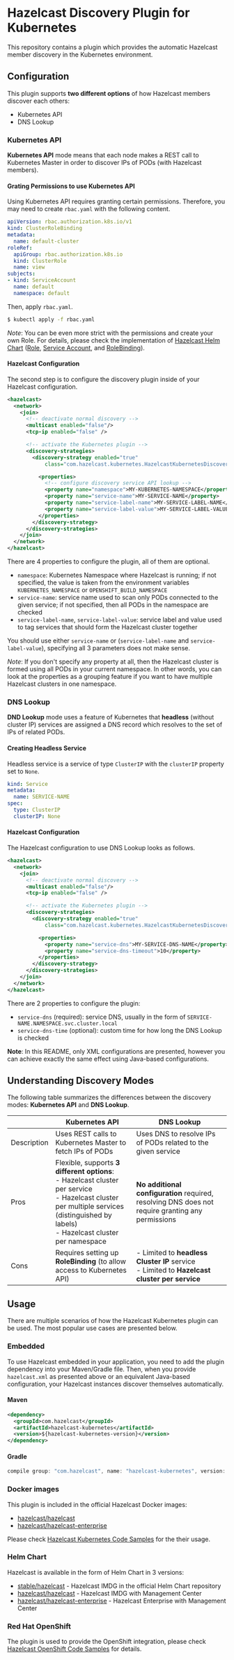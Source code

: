 # Hazelcast Discovery Plugin for Kubernetes

This repository contains a plugin which provides the automatic Hazelcast member discovery in the Kubernetes environment.

## Configuration

This plugin supports **two different options** of how Hazelcast members discover each others:
* Kubernetes API
* DNS Lookup

### Kubernetes API

**Kubernetes API** mode means that each node makes a REST call to Kubernetes Master in order to discover IPs of PODs (with Hazelcast members).

#### Grating Permissions to use Kubernetes API

Using Kubernetes API requires granting certain permissions. Therefore, you may need to create `rbac.yaml` with the following content.

```yaml
apiVersion: rbac.authorization.k8s.io/v1
kind: ClusterRoleBinding
metadata:
  name: default-cluster
roleRef:
  apiGroup: rbac.authorization.k8s.io
  kind: ClusterRole
  name: view
subjects:
- kind: ServiceAccount
  name: default
  namespace: default
```
  
Then, apply `rbac.yaml`.

```bash
$ kubectl apply -f rbac.yaml
```

*Note*: You can be even more strict with the permissions and create your own Role. For details, please check the implementation of [Hazelcast Helm Chart](https://github.com/helm/charts/tree/master/stable/hazelcast) ([Role](https://github.com/helm/charts/blob/master/stable/hazelcast/templates/role.yaml), [Service Account](https://github.com/helm/charts/blob/master/stable/hazelcast/templates/serviceaccount.yaml), and [RoleBinding](https://github.com/helm/charts/blob/master/stable/hazelcast/templates/rolebinding.yaml)).

#### Hazelcast Configuration

The second step is to configure the discovery plugin inside of your Hazelcast configuration.

```xml
<hazelcast>        
  <network>
    <join>
      <!-- deactivate normal discovery -->
      <multicast enabled="false"/>
      <tcp-ip enabled="false" />

      <!-- activate the Kubernetes plugin -->
      <discovery-strategies>
        <discovery-strategy enabled="true"
            class="com.hazelcast.kubernetes.HazelcastKubernetesDiscoveryStrategy">

          <properties>
            <!-- configure discovery service API lookup -->
            <property name="namespace">MY-KUBERNETES-NAMESPACE</property>
            <property name="service-name">MY-SERVICE-NAME</property>
            <property name="service-label-name">MY-SERVICE-LABEL-NAME</property>
            <property name="service-label-value">MY-SERVICE-LABEL-VALUE</property>
          </properties>
        </discovery-strategy>
      </discovery-strategies>
    </join>
  </network>
</hazelcast>
```

There are 4 properties to configure the plugin, all of them are optional.
 * `namespace`: Kubernetes Namespace where Hazelcast is running; if not specified, the value is taken from the environment variables `KUBERNETES_NAMESPACE` or `OPENSHIFT_BUILD_NAMESPACE`
 * `service-name`: service name used to scan only PODs connected to the given service; if not specified, then all PODs in the namespace are checked
 * `service-label-name`, `service-label-value`: service label and value used to tag services that should form the Hazelcast cluster together
 
You should use either `service-name` or (`service-label-name` and `service-label-value`), specifying all 3 parameters does not make sense.

*Note*: If you don't specify any property at all, then the Hazelcast cluster is formed using all PODs in your current namespace. In other words, you can look at the properties as a grouping feature if you want to have multiple Hazelcast clusters in one namespace.

### DNS Lookup

**DND Lookup** mode uses a feature of Kubernetes that **headless** (without cluster IP) services are assigned a DNS record which resolves to the set of IPs of related PODs.

#### Creating Headless Service

Headless service is a service of type `ClusterIP` with the `clusterIP` property set to `None`.

```yaml
kind: Service
metadata:
  name: SERVICE-NAME
spec:
  type: ClusterIP
  clusterIP: None
```

#### Hazelcast Configuration

The Hazelcast configuration to use DNS Lookup looks as follows.

```xml
<hazelcast>
  <network>
    <join>
      <!-- deactivate normal discovery -->
      <multicast enabled="false"/>
      <tcp-ip enabled="false" />

      <!-- activate the Kubernetes plugin -->
      <discovery-strategies>
        <discovery-strategy enabled="true"
            class="com.hazelcast.kubernetes.HazelcastKubernetesDiscoveryStrategy">

          <properties>
            <property name="service-dns">MY-SERVICE-DNS-NAME</property>
            <property name="service-dns-timeout">10</property>
          </properties>
        </discovery-strategy>
      </discovery-strategies>
    </join>
  </network>
</hazelcast>
```

There are 2 properties to configure the plugin:
 * `service-dns` (required): service DNS, usually in the form of `SERVICE-NAME.NAMESPACE.svc.cluster.local`
 * `service-dns-time` (optional): custom time for how long the DNS Lookup is checked

**Note**: In this README, only XML configurations are presented, however you can achieve exactly the same effect using Java-based configurations.

## Understanding Discovery Modes

The following table summarizes the differences between the discovery modes: **Kubernetes API** and **DNS Lookup**.

|                | Kubernetes API  | DNS Lookup |
| -------------  | ------------- | ------------- |
| Description    | Uses REST calls to Kubernetes Master to fetch IPs of PODs | Uses DNS to resolve IPs of PODs related to the given service |
| Pros           | Flexible, supports **3 different options**: <br> - Hazelcast cluster per service<br> - Hazelcast cluster per multiple services (distinguished by labels)<br> - Hazelcast cluster per namespace | **No additional configuration** required, resolving DNS does not require granting any permissions  |
| Cons           | Requires setting up **RoleBinding** (to allow access to Kubernetes API)  | - Limited to **headless Cluster IP** service<br> - Limited to **Hazelcast cluster per service**  |
 
## Usage

There are multiple scenarios of how the Hazelcast Kubernetes plugin can be used. The most popular use cases are presented below.

### Embedded

To use Hazelcast embedded in your application, you need to add the plugin dependency into your Maven/Gradle file. Then, when you provide `hazelcast.xml` as presented above or an equivalent Java-based configuration, your Hazelcast instances discover themselves automatically.

#### Maven

```xml
<dependency>
  <groupId>com.hazelcast</groupId>
  <artifactId>hazelcast-kubernetes</artifactId>
  <version>${hazelcast-kubernetes-version}</version>
</dependency>
```

#### Gradle

```groovy
compile group: "com.hazelcast", name: "hazelcast-kubernetes", version: "${hazelcast-kubernetes-version}"
```

### Docker images

This plugin is included in the official Hazelcast Docker images:

 * [hazelcast/hazelcast](https://hub.docker.com/r/hazelcast/hazelcast/)
 * [hazelcast/hazelcast-enterprise](https://hub.docker.com/r/hazelcast/hazelcast-enterprise)
 
 Please check [Hazelcast Kubernetes Code Samples](https://github.com/hazelcast/hazelcast-code-samples/tree/master/hazelcast-integration/kubernetes) for the their usage.

### Helm Chart

Hazelcast is available in the form of Helm Chart in 3 versions:

 * [stable/hazelcast](https://github.com/helm/charts/tree/master/stable/hazelcast) - Hazelcast IMDG in the official Helm Chart repository
 * [hazelcast/hazelcast](https://github.com/hazelcast/charts/tree/master/stable/hazelcast) - Hazelcast IMDG with Management Center
 * [hazelcast/hazelcast-enterprise](https://github.com/hazelcast/charts/tree/master/stable/hazelcast-enterprise) - Hazelcast Enterprise with Management Center

### Red Hat OpenShift

The plugin is used to provide the OpenShift integration, please check [Hazelcast OpenShift Code Samples](https://github.com/hazelcast/hazelcast-code-samples/tree/master/hazelcast-integration/openshift) for details.

